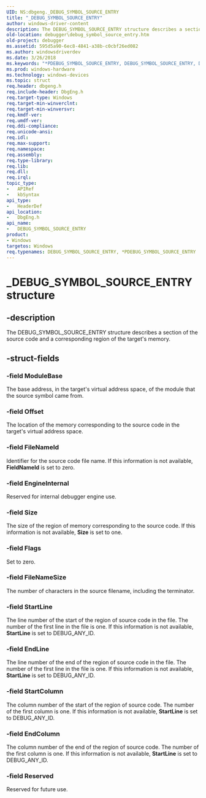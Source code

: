 ```yaml
---
UID: NS:dbgeng._DEBUG_SYMBOL_SOURCE_ENTRY
title: "_DEBUG_SYMBOL_SOURCE_ENTRY"
author: windows-driver-content
description: The DEBUG_SYMBOL_SOURCE_ENTRY structure describes a section of the source code and a corresponding region of the target's memory.
old-location: debugger\debug_symbol_source_entry.htm
old-project: debugger
ms.assetid: 595d5a90-6ec8-4841-a38b-c0cbf26ed082
ms.author: windowsdriverdev
ms.date: 3/26/2018
ms.keywords: "*PDEBUG_SYMBOL_SOURCE_ENTRY, DEBUG_SYMBOL_SOURCE_ENTRY, DEBUG_SYMBOL_SOURCE_ENTRY structure [Windows Debugging], PDEBUG_SYMBOL_SOURCE_ENTRY, PDEBUG_SYMBOL_SOURCE_ENTRY structure pointer [Windows Debugging], Structures_9f8ab4b6-98b2-4a10-a450-bb73e655dd32.xml, _DEBUG_SYMBOL_SOURCE_ENTRY, dbgeng/DEBUG_SYMBOL_SOURCE_ENTRY, dbgeng/PDEBUG_SYMBOL_SOURCE_ENTRY, debugger.debug_symbol_source_entry"
ms.prod: windows-hardware
ms.technology: windows-devices
ms.topic: struct
req.header: dbgeng.h
req.include-header: DbgEng.h
req.target-type: Windows
req.target-min-winverclnt: 
req.target-min-winversvr: 
req.kmdf-ver: 
req.umdf-ver: 
req.ddi-compliance: 
req.unicode-ansi: 
req.idl: 
req.max-support: 
req.namespace: 
req.assembly: 
req.type-library: 
req.lib: 
req.dll: 
req.irql: 
topic_type:
-	APIRef
-	kbSyntax
api_type:
-	HeaderDef
api_location:
-	DbgEng.h
api_name:
-	DEBUG_SYMBOL_SOURCE_ENTRY
product:
- Windows
targetos: Windows
req.typenames: DEBUG_SYMBOL_SOURCE_ENTRY, *PDEBUG_SYMBOL_SOURCE_ENTRY
---
```


# _DEBUG_SYMBOL_SOURCE_ENTRY structure


## -description


The DEBUG_SYMBOL_SOURCE_ENTRY structure describes a section of the source code and a corresponding region of the target's memory.


## -struct-fields




### -field ModuleBase

The base address, in the target's virtual address space, of the module that the source symbol came from.


### -field Offset

The location of the memory corresponding to the source code in the target's virtual address space.


### -field FileNameId

Identifier for the source code file name. If this information is not available, <b>FieldNameId</b> is set to zero.


### -field EngineInternal

Reserved for internal debugger engine use.


### -field Size

The size of the region of memory corresponding to the source code. If this information is not available, <b>Size</b> is set to one.


### -field Flags

Set to zero.


### -field FileNameSize

The number of characters in the source filename, including the terminator. 


### -field StartLine

The line number of the start of the region of source code in the file. The number of the first line in the file is one. If this information is not available, <b>StartLine</b> is set to DEBUG_ANY_ID.


### -field EndLine

The line number of the end of the region of source code in the file. The number of the first line in the file is one. If this information is not available, <b>StartLine</b> is set to DEBUG_ANY_ID.


### -field StartColumn

The column number of the start of the region of source code. The number of the first column is one. If this information is not available, <b>StartLine</b> is set to DEBUG_ANY_ID.


### -field EndColumn

The column number of the end of the region of source code. The number of the first column is one. If this information is not available, <b>StartLine</b> is set to DEBUG_ANY_ID.


### -field Reserved

Reserved for future use.

